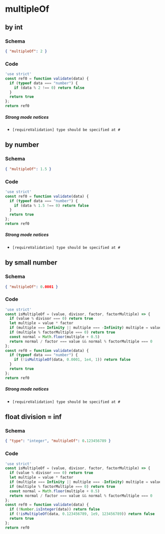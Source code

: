 # multipleOf

## by int

### Schema

```json
{ "multipleOf": 2 }
```

### Code

```js
'use strict'
const ref0 = function validate(data) {
  if (typeof data === "number") {
    if (data % 2 !== 0) return false
  }
  return true
};
return ref0
```

##### Strong mode notices

 * `[requireValidation] type should be specified at #`


## by number

### Schema

```json
{ "multipleOf": 1.5 }
```

### Code

```js
'use strict'
const ref0 = function validate(data) {
  if (typeof data === "number") {
    if (data % 1.5 !== 0) return false
  }
  return true
};
return ref0
```

##### Strong mode notices

 * `[requireValidation] type should be specified at #`


## by small number

### Schema

```json
{ "multipleOf": 0.0001 }
```

### Code

```js
'use strict'
const isMultipleOf = (value, divisor, factor, factorMultiple) => {
  if (value % divisor === 0) return true
  let multiple = value * factor
  if (multiple === Infinity || multiple === -Infinity) multiple = value
  if (multiple % factorMultiple === 0) return true
  const normal = Math.floor(multiple + 0.5)
  return normal / factor === value && normal % factorMultiple === 0
};
const ref0 = function validate(data) {
  if (typeof data === "number") {
    if (!isMultipleOf(data, 0.0001, 1e4, 1)) return false
  }
  return true
};
return ref0
```

##### Strong mode notices

 * `[requireValidation] type should be specified at #`


## float division = inf

### Schema

```json
{ "type": "integer", "multipleOf": 0.123456789 }
```

### Code

```js
'use strict'
const isMultipleOf = (value, divisor, factor, factorMultiple) => {
  if (value % divisor === 0) return true
  let multiple = value * factor
  if (multiple === Infinity || multiple === -Infinity) multiple = value
  if (multiple % factorMultiple === 0) return true
  const normal = Math.floor(multiple + 0.5)
  return normal / factor === value && normal % factorMultiple === 0
};
const ref0 = function validate(data) {
  if (!Number.isInteger(data)) return false
  if (!isMultipleOf(data, 0.123456789, 1e9, 123456789)) return false
  return true
};
return ref0
```

